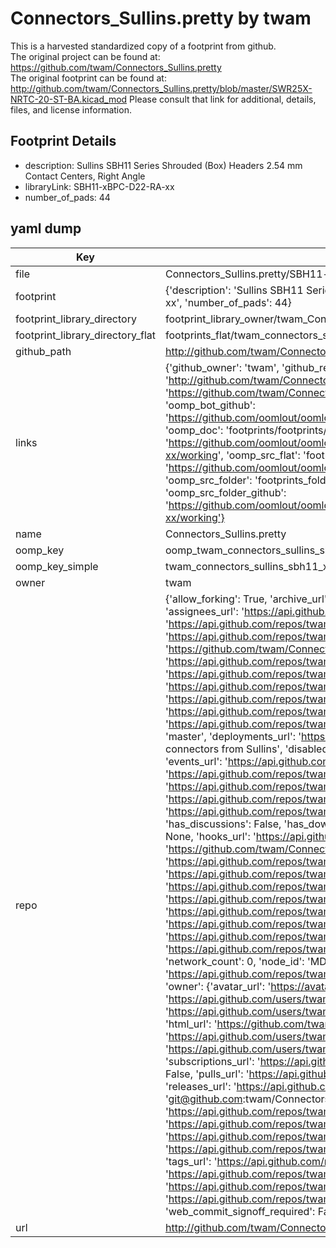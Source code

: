 # Connectors_Sullins.pretty by twam  
This is a harvested standardized copy of a footprint from github.  
The original project can be found at:  
https://github.com/twam/Connectors_Sullins.pretty  
The original footprint can be found at:
http://github.com/twam/Connectors_Sullins.pretty/blob/master/SWR25X-NRTC-20-ST-BA.kicad_mod
Please consult that link for additional, details, files, and license information.  
## Footprint Details
* description: Sullins SBH11 Series Shrouded (Box) Headers 2.54 mm Contact Centers, Right Angle  
* libraryLink: SBH11-xBPC-D22-RA-xx  
* number_of_pads: 44  
## yaml dump  
| Key | Value |  
| --- | --- |  
| file | Connectors_Sullins.pretty/SBH11-xBPC-D22-RA-xx.kicad_mod |  
| footprint | {'description': 'Sullins SBH11 Series Shrouded (Box) Headers 2.54 mm Contact Centers, Right Angle', 'libraryLink': 'SBH11-xBPC-D22-RA-xx', 'number_of_pads': 44} |  
| footprint_library_directory | footprint_library_owner/twam_Connectors_Sullins.pretty |  
| footprint_library_directory_flat | footprints_flat/twam_connectors_sullins_sbh11_xbpc_d22_ra_xx/working |  
| github_path | http://github.com/twam/Connectors_Sullins.pretty/blob/master/SBH11-xBPC-D22-RA-xx.kicad_mod |  
| links | {'github_owner': 'twam', 'github_repo_name': 'Connectors_Sullins.pretty', 'github_src': 'http://github.com/twam/Connectors_Sullins.pretty/blob/master/SWR25X-NRTC-20-ST-BA.kicad_mod', 'github_src_repo': 'https://github.com/twam/Connectors_Sullins.pretty', 'oomp_bot': 'footprints/twam_connectors_sullins_sbh11_xbpc_d22_ra_xx/working', 'oomp_bot_github': 'https://github.com/oomlout/oomlout_oomp_footprint_bot/tree/main/footprints/twam_connectors_sullins_sbh11_xbpc_d22_ra_xx/working', 'oomp_doc': 'footprints/footprints/twam/Connectors_Sullins/SBH11-xBPC-D22-RA-xx/working/', 'oomp_doc_github': 'https://github.com/oomlout/oomlout_oomp_footprint_doc/tree/main/footprints/footprints/twam/Connectors_Sullins/SBH11-xBPC-D22-RA-xx/working', 'oomp_src_flat': 'footprints_flat/footprints_flat/twam_connectors_sullins_sbh11_xbpc_d22_ra_xx/working', 'oomp_src_flat_github': 'https://github.com/oomlout/oomlout_oomp_footprint_src/tree/main/footprints_flat/twam_connectors_sullins_sbh11_xbpc_d22_ra_xx/working', 'oomp_src_folder': 'footprints_folder/footprints_folder/twam/Connectors_Sullins/SBH11-xBPC-D22-RA-xx/working', 'oomp_src_folder_github': 'https://github.com/oomlout/oomlout_oomp_footprint_src/tree/main/footprints_folder/twam/Connectors_Sullins/SBH11-xBPC-D22-RA-xx/working'} |  
| name | Connectors_Sullins.pretty |  
| oomp_key | oomp_twam_connectors_sullins_sbh11_xbpc_d22_ra_xx |  
| oomp_key_simple | twam_connectors_sullins_sbh11_xbpc_d22_ra_xx |  
| owner | twam |  
| repo | {'allow_forking': True, 'archive_url': 'https://api.github.com/repos/twam/Connectors_Sullins.pretty/{archive_format}{/ref}', 'archived': False, 'assignees_url': 'https://api.github.com/repos/twam/Connectors_Sullins.pretty/assignees{/user}', 'blobs_url': 'https://api.github.com/repos/twam/Connectors_Sullins.pretty/git/blobs{/sha}', 'branches_url': 'https://api.github.com/repos/twam/Connectors_Sullins.pretty/branches{/branch}', 'clone_url': 'https://github.com/twam/Connectors_Sullins.pretty.git', 'collaborators_url': 'https://api.github.com/repos/twam/Connectors_Sullins.pretty/collaborators{/collaborator}', 'comments_url': 'https://api.github.com/repos/twam/Connectors_Sullins.pretty/comments{/number}', 'commits_url': 'https://api.github.com/repos/twam/Connectors_Sullins.pretty/commits{/sha}', 'compare_url': 'https://api.github.com/repos/twam/Connectors_Sullins.pretty/compare/{base}...{head}', 'contents_url': 'https://api.github.com/repos/twam/Connectors_Sullins.pretty/contents/{+path}', 'contributors_url': 'https://api.github.com/repos/twam/Connectors_Sullins.pretty/contributors', 'created_at': '2015-11-15T10:15:29Z', 'default_branch': 'master', 'deployments_url': 'https://api.github.com/repos/twam/Connectors_Sullins.pretty/deployments', 'description': 'KiCad footprints for connectors from Sullins', 'disabled': False, 'downloads_url': 'https://api.github.com/repos/twam/Connectors_Sullins.pretty/downloads', 'events_url': 'https://api.github.com/repos/twam/Connectors_Sullins.pretty/events', 'fork': False, 'forks': 0, 'forks_count': 0, 'forks_url': 'https://api.github.com/repos/twam/Connectors_Sullins.pretty/forks', 'full_name': 'twam/Connectors_Sullins.pretty', 'git_commits_url': 'https://api.github.com/repos/twam/Connectors_Sullins.pretty/git/commits{/sha}', 'git_refs_url': 'https://api.github.com/repos/twam/Connectors_Sullins.pretty/git/refs{/sha}', 'git_tags_url': 'https://api.github.com/repos/twam/Connectors_Sullins.pretty/git/tags{/sha}', 'git_url': 'git://github.com/twam/Connectors_Sullins.pretty.git', 'has_discussions': False, 'has_downloads': True, 'has_issues': True, 'has_pages': False, 'has_projects': True, 'has_wiki': True, 'homepage': None, 'hooks_url': 'https://api.github.com/repos/twam/Connectors_Sullins.pretty/hooks', 'html_url': 'https://github.com/twam/Connectors_Sullins.pretty', 'id': 46212913, 'is_template': False, 'issue_comment_url': 'https://api.github.com/repos/twam/Connectors_Sullins.pretty/issues/comments{/number}', 'issue_events_url': 'https://api.github.com/repos/twam/Connectors_Sullins.pretty/issues/events{/number}', 'issues_url': 'https://api.github.com/repos/twam/Connectors_Sullins.pretty/issues{/number}', 'keys_url': 'https://api.github.com/repos/twam/Connectors_Sullins.pretty/keys{/key_id}', 'labels_url': 'https://api.github.com/repos/twam/Connectors_Sullins.pretty/labels{/name}', 'language': 'Python', 'languages_url': 'https://api.github.com/repos/twam/Connectors_Sullins.pretty/languages', 'license': None, 'merges_url': 'https://api.github.com/repos/twam/Connectors_Sullins.pretty/merges', 'milestones_url': 'https://api.github.com/repos/twam/Connectors_Sullins.pretty/milestones{/number}', 'mirror_url': None, 'name': 'Connectors_Sullins.pretty', 'network_count': 0, 'node_id': 'MDEwOlJlcG9zaXRvcnk0NjIxMjkxMw==', 'notifications_url': 'https://api.github.com/repos/twam/Connectors_Sullins.pretty/notifications{?since,all,participating}', 'open_issues': 0, 'open_issues_count': 0, 'owner': {'avatar_url': 'https://avatars.githubusercontent.com/u/112843?v=4', 'events_url': 'https://api.github.com/users/twam/events{/privacy}', 'followers_url': 'https://api.github.com/users/twam/followers', 'following_url': 'https://api.github.com/users/twam/following{/other_user}', 'gists_url': 'https://api.github.com/users/twam/gists{/gist_id}', 'gravatar_id': '', 'html_url': 'https://github.com/twam', 'id': 112843, 'login': 'twam', 'node_id': 'MDQ6VXNlcjExMjg0Mw==', 'organizations_url': 'https://api.github.com/users/twam/orgs', 'received_events_url': 'https://api.github.com/users/twam/received_events', 'repos_url': 'https://api.github.com/users/twam/repos', 'site_admin': False, 'starred_url': 'https://api.github.com/users/twam/starred{/owner}{/repo}', 'subscriptions_url': 'https://api.github.com/users/twam/subscriptions', 'type': 'User', 'url': 'https://api.github.com/users/twam'}, 'private': False, 'pulls_url': 'https://api.github.com/repos/twam/Connectors_Sullins.pretty/pulls{/number}', 'pushed_at': '2016-01-03T18:05:42Z', 'releases_url': 'https://api.github.com/repos/twam/Connectors_Sullins.pretty/releases{/id}', 'size': 62, 'ssh_url': 'git@github.com:twam/Connectors_Sullins.pretty.git', 'stargazers_count': 0, 'stargazers_url': 'https://api.github.com/repos/twam/Connectors_Sullins.pretty/stargazers', 'statuses_url': 'https://api.github.com/repos/twam/Connectors_Sullins.pretty/statuses/{sha}', 'subscribers_count': 3, 'subscribers_url': 'https://api.github.com/repos/twam/Connectors_Sullins.pretty/subscribers', 'subscription_url': 'https://api.github.com/repos/twam/Connectors_Sullins.pretty/subscription', 'svn_url': 'https://github.com/twam/Connectors_Sullins.pretty', 'tags_url': 'https://api.github.com/repos/twam/Connectors_Sullins.pretty/tags', 'teams_url': 'https://api.github.com/repos/twam/Connectors_Sullins.pretty/teams', 'temp_clone_token': None, 'topics': [], 'trees_url': 'https://api.github.com/repos/twam/Connectors_Sullins.pretty/git/trees{/sha}', 'updated_at': '2015-11-15T10:15:40Z', 'url': 'https://api.github.com/repos/twam/Connectors_Sullins.pretty', 'visibility': 'public', 'watchers': 0, 'watchers_count': 0, 'web_commit_signoff_required': False} |  
| url | http://github.com/twam/Connectors_Sullins.pretty |  

